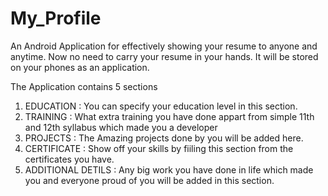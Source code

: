 # My_Profile
An Android Application for effectively showing your resume to anyone and anytime.
Now no need to carry your resume in your hands. It will be stored on your phones as an application.

The Application contains 5 sections
1) EDUCATION : You can specify your education level in this section.
2) TRAINING : What extra training you have done appart from simple 11th and 12th syllabus which made you a developer
3) PROJECTS : The Amazing projects done by you will be added here.
4) CERTIFICATE : Show off your skills by fiiling this section from the certificates you have. 
5) ADDITIONAL DETILS : Any big work you have done in life which made you and everyone proud of you will be added in this section.
